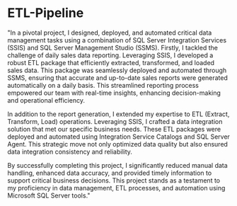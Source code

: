 # ETL-Pipeline

"In a pivotal project, I designed, deployed, and automated critical data management tasks using a combination of SQL Server Integration Services (SSIS) and SQL Server Management Studio (SSMS). Firstly, I tackled the challenge of daily sales data reporting. Leveraging SSIS, I developed a robust ETL package that efficiently extracted, transformed, and loaded sales data. This package was seamlessly deployed and automated through SSMS, ensuring that accurate and up-to-date sales reports were generated automatically on a daily basis. This streamlined reporting process empowered our team with real-time insights, enhancing decision-making and operational efficiency.

In addition to the report generation, I extended my expertise to ETL (Extract, Transform, Load) operations. Leveraging SSIS, I crafted a data integration solution that met our specific business needs. These ETL packages were deployed and automated using Integration Service Catalogs and SQL Server Agent. This strategic move not only optimized data quality but also ensured data integration consistency and reliability.

By successfully completing this project, I significantly reduced manual data handling, enhanced data accuracy, and provided timely information to support critical business decisions. This project stands as a testament to my proficiency in data management, ETL processes, and automation using Microsoft SQL Server tools."
